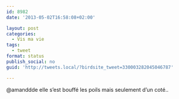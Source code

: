 ```yaml
---
id: 8982
date: '2013-05-02T16:58:08+02:00'

layout: post
categories:
  - Vis ma vie
tags:
  - tweet
format: status
publish_social: no
guid: 'http://tweets.local/?birdsite_tweet=330003282045046787'

---
```


@amanddde elle s’est bouffé les poils mais seulement d’un coté..